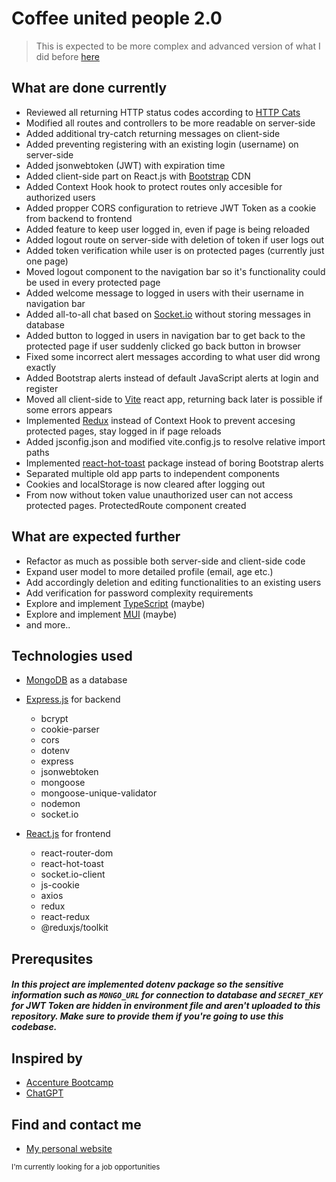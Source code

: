 # Coffee united people 2.0

> This is expected to be more complex and advanced version of what I did before [here](https://github.com/LaSTiqq/coffee-united-people)

## What are done currently

- Reviewed all returning HTTP status codes according to [HTTP Cats](https://http.cat/)
- Modified all routes and controllers to be more readable on server-side
- Added additional try-catch returning messages on client-side
- Added preventing registering with an existing login (username) on server-side
- Added jsonwebtoken (JWT) with expiration time
- Added client-side part on React.js with [Bootstrap](https://getbootstrap.com/) CDN
- Added Context Hook hook to protect routes only accesible for authorized users
- Added propper CORS configuration to retrieve JWT Token as a cookie from backend to frontend
- Added feature to keep user logged in, even if page is being reloaded
- Added logout route on server-side with deletion of token if user logs out
- Added token verification while user is on protected pages (currently just one page)
- Moved logout component to the navigation bar so it's functionality could be used in every protected page
- Added welcome message to logged in users with their username in navigation bar
- Added all-to-all chat based on [Socket.io](https://socket.io/) without storing messages in database
- Added button to logged in users in navigation bar to get back to the protected page if user suddenly clicked go back button in browser
- Fixed some incorrect alert messages according to what user did wrong exactly
- Added Bootstrap alerts instead of default JavaScript alerts at login and register
- Moved all client-side to [Vite](https://vitejs.dev/) react app, returning back later is possible if some errors appears
- Implemented [Redux](https://react-redux.js.org/) instead of Context Hook to prevent accesing protected pages, stay logged in if page reloads
- Added jsconfig.json and modified vite.config.js to resolve relative import paths
- Implemented [react-hot-toast](https://react-hot-toast.com/) package instead of boring Bootstrap alerts
- Separated multiple old app parts to independent components
- Cookies and localStorage is now cleared after logging out
- From now without token value unauthorized user can not access protected pages. ProtectedRoute component created

## What are expected further

- Refactor as much as possible both server-side and client-side code
- Expand user model to more detailed profile (email, age etc.)
- Add accordingly deletion and editing functionalities to an existing users
- Add verification for password complexity requirements
- Explore and implement [TypeScript](https://www.typescriptlang.org/) (maybe)
- Explore and implement [MUI](https://mui.com/) (maybe)
- and more..

## Technologies used

- [MongoDB](https://www.mongodb.com/) as a database
- [Express.js](https://expressjs.com/) for backend

  - bcrypt
  - cookie-parser
  - cors
  - dotenv
  - express
  - jsonwebtoken
  - mongoose
  - mongoose-unique-validator
  - nodemon
  - socket.io

- [React.js](https://reactjs.org/) for frontend

  - react-router-dom
  - react-hot-toast
  - socket.io-client
  - js-cookie
  - axios
  - redux
  - react-redux
  - @reduxjs/toolkit

## Prerequsites

##### In this project are implemented dotenv package so the sensitive information such as `MONGO_URL` for connection to database and `SECRET_KEY` for JWT Token are hidden in environment file and aren't uploaded to this repository. Make sure to provide them if you're going to use this codebase.

## Inspired by

- [Accenture Bootcamp](https://bootcamp.lv/)
- [ChatGPT](https://chat.openai.com/chat)

## Find and contact me

- [My personal website](https://laurisstirna.eu.pythonanywhere.com/)

<sub>I'm currently looking for a job opportunities</sub>
